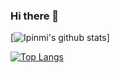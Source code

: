 ### Hi there 👋

<!--
**ipinmi/ipinmi** is a ✨ _special_ ✨ repository because its `README.md` (this file) appears on your GitHub profile.

Here are some ideas to get you started:

- 🔭 I’m currently working on ...
- 🌱 I’m currently learning ...
- 👯 I’m looking to collaborate on ...
- 🤔 I’m looking for help with ...
- 💬 Ask me about ...
- 📫 How to reach me: ...
- 😄 Pronouns: ...
- ⚡ Fun fact: ...
-->
[![Ipinmi's github stats](https://github-readme-stats.vercel.app/api?username=ipinmi&show_icons=true&theme=radical)]

[![Top Langs](https://github-readme-stats.vercel.app/api/top-langs/?username=ipinmi)](https://github.com/ipinmi/github-readme-stats)

